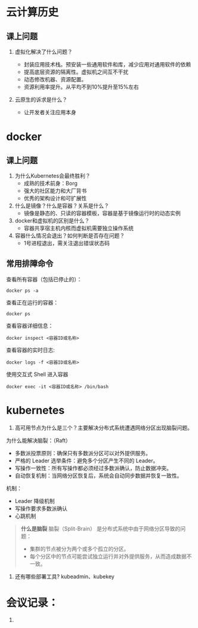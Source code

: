 # 云计算历史
## 课上问题
1. 虚拟化解决了什么问题？
   - 封装应用技术栈。预安装一些通用软件和库，减少应用对通用软件的依赖
   - 提高底层资源的隔离性。虚拟机之间互不干扰
   - 动态修改机器、资源配置。
   - 资源利用率提升。从平均不到10%提升至15%左右

2. 云原生的诉求是什么？
   - 让开发者关注应用本身

# docker
## 课上问题
1. 为什么Kubernetes会最终胜利？
   - 成熟的技术前身：Borg
   - 强大的社区能力和大厂背书
   - 优秀的架构设计和可扩展性
2. 什么是镜像？什么是容器？关系是什么？
   - 镜像是静态的、只读的容器模板，容器是基于镜像运行时的动态实例
3. docker和虚拟机的区别是什么？
   - 容器共享宿主机内核而虚拟机需要独立操作系统
4. 容器什么情况会退出？如何判断是否存在问题？
   - 1号进程退出，需关注退出错误状态码

## 常用排障命令
查看所有容器（包括已停止的）：
```
docker ps -a
```

查看正在运行的容器：
```
docker ps
```

查看容器详细信息：
```
docker inspect <容器ID或名称>
```

查看容器的实时日志:
```
docker logs -f <容器ID或名称>
```

使用交互式 Shell 进入容器
```
docker exec -it <容器ID或名称> /bin/bash
```

# kubernetes
1. 高可用节点为什么是三个？主要解决分布式系统遭遇网络分区出现脑裂问题。

为什么能解决脑裂：（Raft）
- 多数派投票原则：确保只有多数派分区可以对外提供服务。
- 严格的 Leader 选举条件：避免多个分区产生不同的 Leader。
- 写操作一致性：所有写操作都必须经过多数派确认，防止数据冲突。
- 自动恢复机制：当网络分区恢复后，系统会自动同步数据并恢复一致性。

机制：
- Leader 降级机制
- 写操作要求多数派确认
- 心跳机制

> **什么是脑裂**
> 脑裂（Split-Brain） 是分布式系统中由于网络分区导致的问题：
> - 集群的节点被分为两个或多个孤立的分区。
> - 每个分区中的节点可能尝试独立运行并对外提供服务，从而造成数据不一致。

1. 还有哪些部署工具? kubeadmin、kubekey



# 会议记录：
1. 